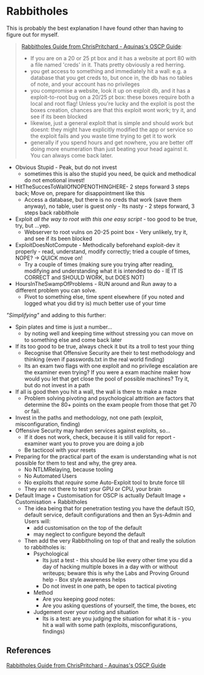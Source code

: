 # Rabbitholes


This is probably the best explanation I have found other than having to figure out for myself.
>[Rabbitholes Guide from ChrisPritchard - Aquinas's OSCP Guide](https://github.com/ChrisPritchard/ctf-writeups/blob/master/oscp-guide.md):
 >- If you are on a 20 or 25 pt box and it has a website at port 80 with a file named 'creds' in it. Thats pretty obviously a red herring.
> - you get access to something and immediately hit a wall: e.g. a database that you get creds to, but once in, the db has no tables of note, and your account has no privileges
 >- you compromise a website, look it up on exploit db, and it has a exploit-to-root bug on a 20/25 pt box: these boxes require both a local and root flag! Unless you're lucky and the exploit is post the boxes creation, chances are that this exploit wont work; try it, and see if its been blocked
 >- likewise, just a general exploit that is simple and should work but doesnt: they might have explicitly modified the app or service so the exploit fails and you waste time trying to get it to work
> - generally if you spend hours and get nowhere, you are better off doing more enumeration than just beating your head against it. You can always come back later.


- Obvious Stupid - Peak, but do not invest
	- sometimes this is also the stupid you need, be quick and methodical do not emotional invest!
- HitTheSuccesToWallOfNOPENOTHINGHERE- 2 steps forward 3 steps back; Move on, prepare for disappointment like this
	- Access a database, but there is no creds that work (save them anyway), no table, user is guest only - Its nasty - 2 steps forward, 3 steps back rabbithole
- Exploit *all the way to root with this one easy script* - too good to be true, try, but ...yep.
	- Webserver to root vulns on 20-25 point box - Very unlikely, try it, and see if its been blocked
- ExploitDoesNotCompute - Methodically beforehand exploit-dev it properly - read, understand, modify correctly; tried a couple of times, NOPE? -> QUICK move on!
	- Try a couple of times (making sure you trying after reading, modifying and understanding what it is intended to do - IE IT IS CORRECT and SHOULD WORK, but DOES NOT)
- HoursInTheSwampOfProblems - RUN around and Run away to a different problem you can solve.
	- Pivot to something else, time spent elsewhere (if you noted and logged what you did try is) much better use of your time


*"Simplifying"* and adding to this further:
- Spin plates and time is just a number...
	- by noting well and keeping time without stressing you can move on to something else and come back later
- If its too good to be true, always check it but its a troll to test your thing
	- Recognise that Offensive Security are their to test methodology and thinking (even if passwords.txt in the real world finding)
	- Its an exam two flags with one exploit and no privilege escalation are the examiner even trying? If you were a exam machine maker how would you let that get close the pool of possible machines? Try it, but do not invest in a path
- If all is good then you hit a wall, the wall is there to make a maze 
	- Problem solving pivoting and psychological attrition are factors that determine the 80+ points on the exam people from those that get 70 or fail.
- Invest in the paths and methodology, not one path (exploit, misconfiguration, finding)
- Offensive Security may harden services against exploits, so...
	- If it does not work, check, because it is still valid for report - examiner want you to prove you are doing a job
	- Be tacticool with your resets
- Preparing for the practical part of the exam is understanding what is not possible for them to test and why, the grey area.
	- No NTLMRelaying, because tooling
	- No Automated Users
	- No exploits that *require* some Auto-Exploit tool to brute force till 
	- They are not there to test your GPU or CPU, your brain
- Default Image + Customisation for OSCP is actually Default Image + Customisation + Rabbitholes 
	- The idea being that for penetration testing you have the default ISO, default service, default configurations and then an Sys-Admin and Users will:
		- add customisation on the top of the default
		- may neglect to configure beyond the default
	- Then add the very Rabbitholing on top of that and really the solution to rabbitholes is:
		- Psychological
			- Its just a test - this should be like every other time you did a day of hacking multiple boxes in a day with or without writeups; beware this is why the Labs and Proving Ground help - Box style awareness helps   
			- Do not invest in one path, be open to tactical pivoting 
		- Method
			- Are you keeping *good* notes: 
			- Are you asking questions of yourself, the time, the boxes, etc
		- Judgement over your noting and situation
			- Its is a test: are you judging the situation for what it is - you hit a wall with some path (exploits, misconfigurations, findings)
## References

[Rabbitholes Guide from ChrisPritchard - Aquinas's OSCP Guide](https://github.com/ChrisPritchard/ctf-writeups/blob/master/oscp-guide.md)